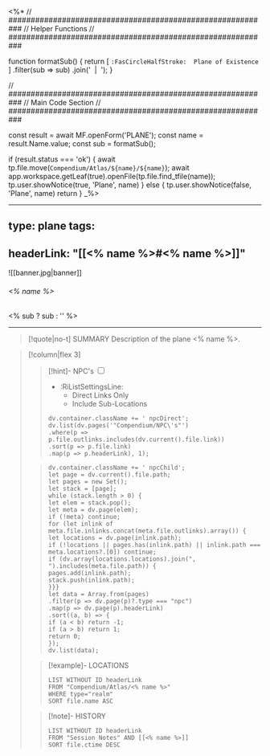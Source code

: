 <%*
// ###########################################################
//                        Helper Functions
// ###########################################################

function formatSub() {
	return [
		`:FasCircleHalfStroke:  Plane of Existence`
	]
  	.filter(sub => sub)
  	.join('&nbsp;&nbsp;|&nbsp;&nbsp;');
}

// ###########################################################
//                        Main Code Section
// ###########################################################

const result = await MF.openForm('PLANE');
const name = result.Name.value;
const sub = formatSub();

if (result.status === 'ok') {
    await tp.file.move(`Compendium/Atlas/${name}/${name}`);
    await app.workspace.getLeaf(true).openFile(tp.file.find_tfile(name));
    tp.user.showNotice(true, 'Plane', name)
} else {
    tp.user.showNotice(false, 'Plane', name)
    return
}
_%>

---
type: plane
tags:
 - 
headerLink: "[[<% name %>#<% name %>]]"
---

![[banner.jpg|banner]]
###### <% name %>
<span class="sub2"><% sub ? sub : '' %></span>
___

> [!quote|no-t] SUMMARY
> Description of the plane <% name %>.


> [!column|flex 3]
>>[!hint]- NPC's
>><input type="checkbox" id="npc"/><ul class="sortMenu"><li class="sortIcon">:RiListSettingsLine:<ul class="dropdown npcedit"><li><label for="npc" class="directLabel active">Direct Links Only</label></li><li><label for="npc" class="childLabel">Include Sub-Locations</label></li></ul></li></ul>
>>```dataviewjs
>>dv.container.className += ' npcDirect';
>>dv.list(dv.pages('"Compendium/NPC\'s"')
>>.where(p => p.file.outlinks.includes(dv.current().file.link))
>>.sort(p => p.file.link)
>>.map(p => p.headerLink), 1);
>
>>```dataviewjs
>>dv.container.className += ' npcChild';
>>let page = dv.current().file.path;
>>let pages = new Set();
>>let stack = [page];
>>while (stack.length > 0) {
>>let elem = stack.pop();
>>let meta = dv.page(elem);
>>if (!meta) continue;
>>for (let inlink of meta.file.inlinks.concat(meta.file.outlinks).array()) {
>>let locations = dv.page(inlink.path);
>>if (!locations || pages.has(inlink.path) || inlink.path === meta.locations?.[0]) continue;
>>if (dv.array(locations.locations).join(", ").includes(meta.file.path)) {
>>pages.add(inlink.path);
>>stack.push(inlink.path);
>>}}}
>>let data = Array.from(pages)
>>.filter(p => dv.page(p)?.type === "npc")
>>.map(p => dv.page(p).headerLink)
>>.sort((a, b) => {
>>if (a < b) return -1;
>>if (a > b) return 1;
>>return 0;
>>});
>>dv.list(data);
> 
>> [!example]- LOCATIONS
>>```dataview
>>LIST WITHOUT ID headerLink
>>FROM "Compendium/Atlas/<% name %>"
>>WHERE type="realm"
>>SORT file.name ASC
>
>> [!note]- HISTORY
>>```dataview
>>LIST WITHOUT ID headerLink
>>FROM "Session Notes" AND [[<% name %>]]
>>SORT file.ctime DESC
